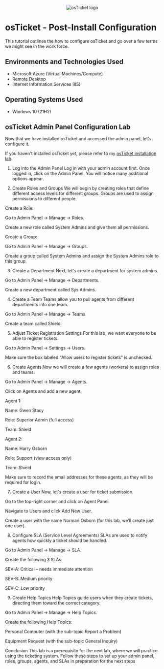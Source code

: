 <p align="center">
<img src="https://i.imgur.com/Clzj7Xs.png" alt="osTicket logo"/>
</p>

<h1>osTicket - Post-Install Configuration</h1>
This tutorial outlines the how to configure osTicket and go over a few terms we might see in the work force.<br />


<h2>Environments and Technologies Used</h2>

- Microsoft Azure (Virtual Machines/Compute)
- Remote Desktop
- Internet Information Services (IIS)

<h2>Operating Systems Used </h2>

- Windows 10</b> (21H2)

<h2>osTicket Admin Panel Configuration Lab</h2>

Now that we have installed osTicket and accessed the admin panel, let’s configure it.

If you haven't installed osTicket yet, please refer to my [osTicket installation lab](https://github.com/ashotshe/osticket-prereqs/blob/main/README.md).

1. Log into the Admin Panel
Log in with your admin account first. Once logged in, click on the Admin Panel. You will notice many additional options appear.

2. Create Roles and Groups
We will begin by creating roles that define different access levels for different groups. Groups are used to assign permissions to different people.

Create a Role:

Go to Admin Panel → Manage → Roles.

Create a new role called System Admins and give them all permissions.

Create a Group:

Go to Admin Panel → Manage → Groups.

Create a group called System Admins and assign the System Admins role to this group.

3. Create a Department
Next, let's create a department for system admins.

Go to Admin Panel → Manage → Departments.

Create a new department called Sys Admins.

4. Create a Team
Teams allow you to pull agents from different departments into one team.

Go to Admin Panel → Manage → Teams.

Create a team called Shield.

5. Adjust Ticket Registration Settings
For this lab, we want everyone to be able to register tickets.

Go to Admin Panel → Settings → Users.

Make sure the box labeled "Allow users to register tickets" is unchecked.

6. Create Agents
Now we will create a few agents (workers) to assign roles and teams.

Go to Admin Panel → Manage → Agents.

Click on Agents and add a new agent.

Agent 1:

Name: Gwen Stacy

Role: Superior Admin (full access)

Team: Shield

Agent 2:

Name: Harry Osborn

Role: Support (view access only)

Team: Shield

Make sure to record the email addresses for these agents, as they will be required for login.

7. Create a User
Now, let's create a user for ticket submission.

Go to the top-right corner and click on Agent Panel.

Navigate to Users and click Add New User.

Create a user with the name Norman Osborn (for this lab, we’ll create just one user).

8. Configure SLA (Service Level Agreements)
SLAs are used to notify agents how quickly a ticket should be handled.

Go to Admin Panel → Manage → SLA.

Create the following 3 SLAs:

SEV-A: Critical – needs immediate attention

SEV-B: Medium priority

SEV-C: Low priority

9. Create Help Topics
Help Topics guide users when they create tickets, directing them toward the correct category.

Go to Admin Panel → Manage → Help Topics.

Create the following Help Topics:

Personal Computer (with the sub-topic Report a Problem)

Equipment Request (with the sub-topic General Inquiry)

Conclusion
This lab is a prerequisite for the next lab, where we will practice using the ticketing system. Follow these steps to set up your admin panel, roles, groups, agents, and SLAs in preparation for the next steps
